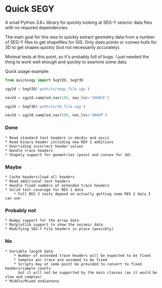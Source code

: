 # Quick SEGY #

A small Python 3.6+ library for quickly looking at SEG-Y seismic data files 
with no required dependencies.

The main goal for this was to quickly extract geometry data from a
number of SEG-Y files to get shapefiles for GIS. Only does points or
convex hulls for 3D to get shapes quickly (but not necessarily accurately).

Minimal tests at this point, so it's probably full of bugs. I just needed 
the thing to work well enough and quickly to examine some data.

Quick usage example:

```python
from quicksegy import SegY2D, SegY3D

sgy2d = SegY2D('path/to/segy_file.sgy')

nav2d = sgy2d.sampled_nav(100, nav_loc='SOURCE')

sgy3d = SegY3D('path/to/3d_file.sgy')

nav3d = sgy3d.sampled_nav(500, nav_loc='GROUP')
```

### Done ###

    * Read standard text headers in ebcdic and ascii
    * Read binary header including new REV 2 additions
    * Overriding incorrect header values
    * Handle trace headers
    * Shapely support for geometries (point and convex for 3d)
    
### Maybe ###
    
    * Cache headers/load all headers
    * Read additional text headers
    * Handle fixed numbers of extended trace headers
    * Solid test coverage for REV 1 data
        * Full REV 2 tests depend on actually getting some REV 2 data I can use

### Probably not ###

    * Numpy support for the array data
    * Matplotlib support to show the seismic data
    * Modifying SEG-Y File headers in place (possibly)
    
### No ###

    * Variable length data
        * Number of extended trace headers will be expected to be fixed
        * Samples per trace are assumed to be fixed
        * Scripts may at some point be provided to convert to fixed headers/sample counts
          but it will not be supported by the main classes (as it would be slow and complex)
    * Middle/Mixed endianness
